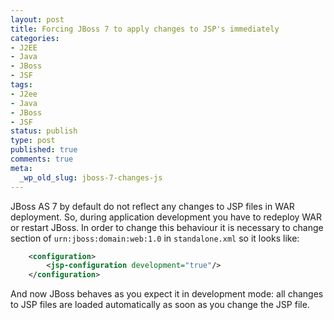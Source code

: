 ```yaml
---
layout: post
title: Forcing JBoss 7 to apply changes to JSP's immediately
categories:
- J2EE
- Java
- JBoss
- JSF
tags:
- J2ee
- Java
- JBoss
- JSF
status: publish
type: post
published: true
comments: true
meta:
  _wp_old_slug: jboss-7-changes-js
---
```

JBoss AS 7 by default do not reflect any changes to JSP files in WAR deployment. So, during application development you have to redeploy WAR or restart JBoss. In order to change this behaviour it is necessary to change section of `urn:jboss:domain:web:1.0` in `standalone.xml` so it looks like:
``` xml standalone.xml
    <configuration>
        <jsp-configuration development="true"/>
    </configuration>
```
And now JBoss behaves as you expect it in development mode: all changes to JSP files are loaded automatically as soon as you change the JSP file.

